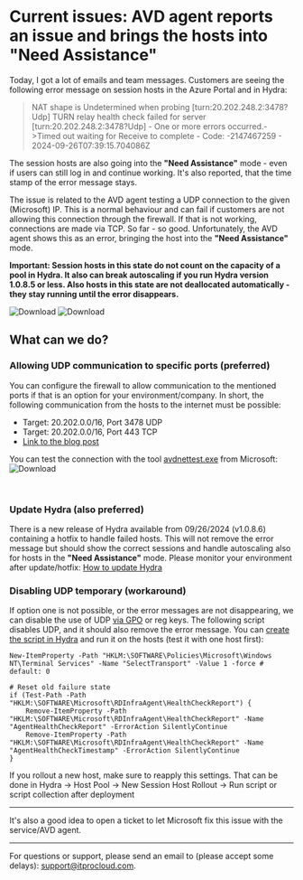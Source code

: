 # Current issues: AVD agent reports an issue and brings the hosts into **"Need Assistance"**

Today, I got a lot of emails and team messages. Customers are seeing the following error message on session hosts in the Azure Portal and in Hydra:


> NAT shape is Undetermined when probing [turn:20.202.248.2:3478?Udp] TURN relay health check failed for server [turn:20.202.248.2:3478?Udp] - One or more errors occurred.->Timed out waiting for Receive to complete - Code: -2147467259 - 2024-09-26T07:39:15.704086Z

The session hosts are also going into the **"Need Assistance"** mode - even if users can still log in and continue working. It's also reported, that the time stamp of the error message stays.

The issue is related to the AVD agent testing a UDP connection to the given (Microsoft) IP. This is a normal behaviour and can fail if customers are not allowing this connection through the firewall. If that is not working, connections are made via TCP. So far - so good. Unfortunately, the AVD agent shows this as an error, bringing the host into the **"Need Assistance"** mode.

**Important: Session hosts in this state do not count on the capacity of a pool in Hydra. It also can break autoscaling if you run Hydra version 1.0.8.5 or less. Also hosts in this state are **not** deallocated automatically - they stay running until the error disappears.**



![Download](../media/NA-AzurePortal.png)
![Download](../media/NA-Hydra.png)



## What can we do?


### Allowing UDP communication to specific ports (preferred)
You can configure the firewall to allow communication to the mentioned ports if that is an option for your environment/company. In short, the following communication from the hosts to the internet must be possible:
- Target: 20.202.0.0/16, Port 3478 UDP
- Target: 20.202.0.0/16, Port 443 TCP
- [Link to the blog post](https://learn.microsoft.com/en-us/azure/virtual-desktop/rdp-shortpath?tabs=public-networks)

You can test the connection with the tool [avdnettest.exe](https://learn.microsoft.com/en-us/azure/virtual-desktop/troubleshoot-rdp-shortpath) from Microsoft:
![Download](../media/NA-avdnettest.png)

<br/>

### Update Hydra (also preferred)
There is a new release of Hydra available from 09/26/2024 (v1.0.8.6) containing a hotfix to handle failed hosts. This will not remove the error message but should show the correct sessions and handle autoscaling also for hosts in the **"Need Assistance"** mode. Please monitor your environment after update/hotfix: [How to update Hydra](https://github.com/MarcelMeurer/WVD-Hydra?tab=readme-ov-file#updates-and-releases)
<br/>

### Disabling UDP temporary (workaround)
If option one is not possible, or the error messages are not disappearing, we can disable the use of UDP [via GPO](https://admx.help/?Category=Windows_10_2016&Policy=Microsoft.Policies.TerminalServer::TS_SELECT_TRANSPORT) or reg keys. The following script disables UDP, and it should also remove the error message. You can [create the script in Hydra](https://github.com/MarcelMeurer/WVD-Hydra/blob/main/README.md#scripts-and-script-collections) and run it on the hosts (test it with one host first):

```
New-ItemProperty -Path "HKLM:\SOFTWARE\Policies\Microsoft\Windows NT\Terminal Services" -Name "SelectTransport" -Value 1 -force # default: 0

# Reset old failure state
if (Test-Path -Path "HKLM:\SOFTWARE\Microsoft\RDInfraAgent\HealthCheckReport") {
    Remove-ItemProperty -Path "HKLM:\SOFTWARE\Microsoft\RDInfraAgent\HealthCheckReport" -Name "AgentHealthCheckReport" -ErrorAction SilentlyContinue
    Remove-ItemProperty -Path "HKLM:\SOFTWARE\Microsoft\RDInfraAgent\HealthCheckReport" -Name "AgentHealthCheckTimestamp" -ErrorAction SilentlyContinue
}
```
If you rollout a new host, make sure to reapply this settings. That can be done in Hydra -> Host Pool -> New Session Host Rollout -> Run script or script collection after deployment
<br/>

---
It's also a good idea to open a ticket to let Microsoft fix this issue with the service/AVD agent.

---
For questions or support, please send an email to (please accept some delays): support@itprocloud.com.

